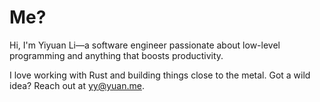 <h1 class="title">Me?</h1>
    <p class="mb-4">
    Hi, I'm Yiyuan Li—a software engineer passionate about low-level programming and anything that boosts productivity.
    </p>
    <p class="mb-4">
    I love working with Rust and building things close to the metal. Got a wild idea? Reach out at <a href="mailto:yy@yuan.me">yy@yuan.me</a>.
    </p>
	<div class="mb-4">
	</div>
